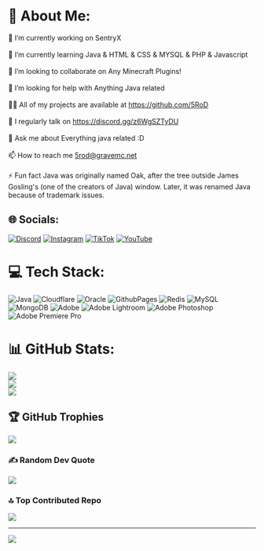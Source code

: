 # 💫 About Me:
🔭 I’m currently working on SentryX<br><br>🌱 I’m currently learning Java & HTML & CSS & MYSQL & PHP & Javascript<br><br>🧧 I’m looking to collaborate on Any Minecraft Plugins!<br><br>🤝 I’m looking for help with Anything Java related<br><br>👨‍💻 All of my projects are available at https://github.com/5RoD<br><br>📝 I regularly talk on https://discord.gg/z6WgSZTyDU<br><br>💬 Ask me about Everything java related :D<br><br>📫 How to reach me 5rod@gravemc.net<br><br>⚡ Fun fact Java was originally named Oak, after the tree outside James Gosling's (one of the creators of Java) window. Later, it was renamed Java because of trademark issues.


## 🌐 Socials:
[![Discord](https://img.shields.io/badge/Discord-%237289DA.svg?logo=discord&logoColor=white)](https://discord.gg/z6WgSZTyDU) [![Instagram](https://img.shields.io/badge/Instagram-%23E4405F.svg?logo=Instagram&logoColor=white)](https://instagram.com/5rodx) [![TikTok](https://img.shields.io/badge/TikTok-%23000000.svg?logo=TikTok&logoColor=white)](https://tiktok.com/@gravemcofficial) [![YouTube](https://img.shields.io/badge/YouTube-%23FF0000.svg?logo=YouTube&logoColor=white)](https://youtube.com/@UCb67MkSaxR42qIcST28ePUw) 

# 💻 Tech Stack:
![Java](https://img.shields.io/badge/java-%23ED8B00.svg?style=for-the-badge&logo=openjdk&logoColor=white) ![Cloudflare](https://img.shields.io/badge/Cloudflare-F38020?style=for-the-badge&logo=Cloudflare&logoColor=white) ![Oracle](https://img.shields.io/badge/Oracle-F80000?style=for-the-badge&logo=oracle&logoColor=white) ![GithubPages](https://img.shields.io/badge/github%20pages-121013?style=for-the-badge&logo=github&logoColor=white) ![Redis](https://img.shields.io/badge/redis-%23DD0031.svg?style=for-the-badge&logo=redis&logoColor=white) ![MySQL](https://img.shields.io/badge/mysql-%2300000f.svg?style=for-the-badge&logo=mysql&logoColor=white) ![MongoDB](https://img.shields.io/badge/MongoDB-%234ea94b.svg?style=for-the-badge&logo=mongodb&logoColor=white) ![Adobe](https://img.shields.io/badge/adobe-%23FF0000.svg?style=for-the-badge&logo=adobe&logoColor=white) ![Adobe Lightroom](https://img.shields.io/badge/Adobe%20Lightroom-31A8FF.svg?style=for-the-badge&logo=Adobe%20Lightroom&logoColor=white) ![Adobe Photoshop](https://img.shields.io/badge/adobe%20photoshop-%2331A8FF.svg?style=for-the-badge&logo=adobe%20photoshop&logoColor=white) ![Adobe Premiere Pro](https://img.shields.io/badge/Adobe%20Premiere%20Pro-9999FF.svg?style=for-the-badge&logo=Adobe%20Premiere%20Pro&logoColor=white)
# 📊 GitHub Stats:
![](https://github-readme-stats.vercel.app/api?username=5RoD&theme=dark&hide_border=false&include_all_commits=true&count_private=true)<br/>
![](https://github-readme-streak-stats.herokuapp.com/?user=5RoD&theme=dark&hide_border=false)<br/>
![](https://github-readme-stats.vercel.app/api/top-langs/?username=5RoD&theme=dark&hide_border=false&include_all_commits=true&count_private=true&layout=compact)

## 🏆 GitHub Trophies
![](https://github-profile-trophy.vercel.app/?username=5RoD&theme=dark&no-frame=false&no-bg=true&margin-w=4)

### ✍️ Random Dev Quote
![](https://quotes-github-readme.vercel.app/api?type=horizontal&theme=dark)

### 🔝 Top Contributed Repo
![](https://github-contributor-stats.vercel.app/api?username=5RoD&limit=5&theme=dark&combine_all_yearly_contributions=true)

---
[![](https://visitcount.itsvg.in/api?id=5RoD&icon=7&color=12)](https://visitcount.itsvg.in)
